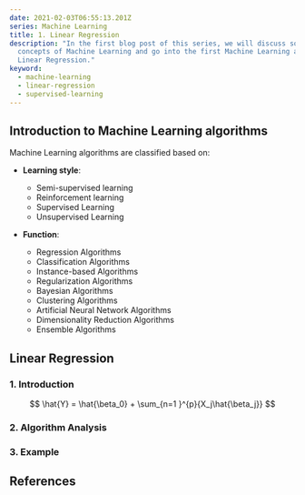 ```yaml
---
date: 2021-02-03T06:55:13.201Z
series: Machine Learning
title: 1. Linear Regression
description: "In the first blog post of this series, we will discuss some basic
  concepts of Machine Learning and go into the first Machine Learning algorithm:
  Linear Regression."
keyword:
  - machine-learning
  - linear-regression
  - supervised-learning
---
```

## Introduction to Machine Learning algorithms

Machine Learning algorithms are classified based on:

* **Learning style**:

  * Semi-supervised learning
  * Reinforcement learning
  * Supervised Learning
  * Unsupervised Learning
* **Function**:

  * Regression Algorithms
  * Classification Algorithms
  * Instance-based Algorithms
  * Regularization Algorithms
  * Bayesian Algorithms
  * Clustering Algorithms
  * Artificial Neural Network Algorithms
  * Dimensionality Reduction Algorithms
  * Ensemble Algorithms

## Linear Regression

### 1. Introduction

$$
\hat{Y} = \hat{\beta_0} + \sum_{n=1}^{p}{X_j\hat{\beta_j}}
$$


### 2. Algorithm Analysis

### 3. Example

## References